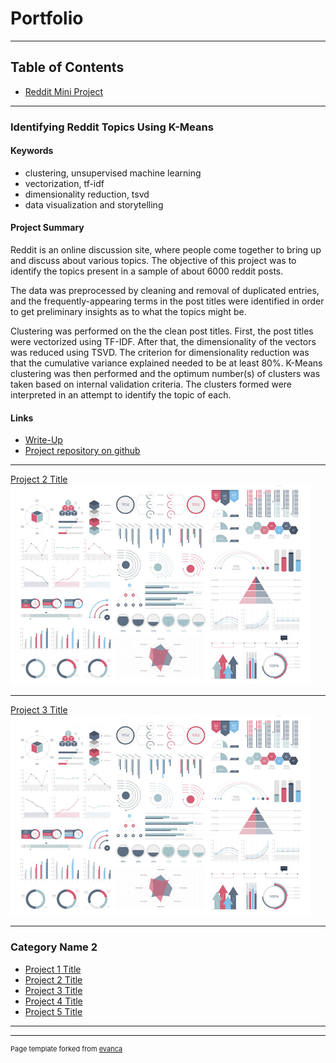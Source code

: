 # Portfolio
---

## Table of Contents
* [Reddit Mini Project](#redditminiproject)

---

### Identifying Reddit Topics Using K-Means<a name="redditminiproject"></a>

#### Keywords
* clustering, unsupervised machine learning
* vectorization, tf-idf
* dimensionality reduction, tsvd
* data visualization and storytelling

#### Project Summary
Reddit is an online discussion site, where people come together to bring up and discuss about various topics. The objective of this project was to identify the topics present in a sample of about 6000 reddit posts.

The data was preprocessed by cleaning and removal of duplicated entries, and the frequently-appearing terms in the post titles were identified in order to get preliminary insights as to what the topics might be.

Clustering was performed on the the clean post titles. First, the post titles were vectorized using TF-IDF. After that, the dimensionality of the vectors was reduced using TSVD. The criterion for dimensionality reduction was that the cumulative variance explained needed to be at least 80%. K-Means clustering was then performed and the optimum number(s) of clusters was taken based on internal validation criteria. The clusters formed were interpreted in an attempt to identify the topic of each.

#### Links
* [Write-Up](/html_previews/redditminiproject/redditminiproject.html)
* [Project repository on github](https://github.com/oonrezak/reddit_mini_project)

---
[Project 2 Title](/pdf/sample_presentation.pdf)
<img src="images/dummy_thumbnail.jpg?raw=true"/>

---
[Project 3 Title](http://example.com/)
<img src="images/dummy_thumbnail.jpg?raw=true"/>

---

### Category Name 2

- [Project 1 Title](http://example.com/)
- [Project 2 Title](http://example.com/)
- [Project 3 Title](http://example.com/)
- [Project 4 Title](http://example.com/)
- [Project 5 Title](http://example.com/)

---




---
<p style="font-size:11px">Page template forked from <a href="https://github.com/evanca/quick-portfolio">evanca</a></p>
<!-- Remove above link if you don't want to attibute -->
